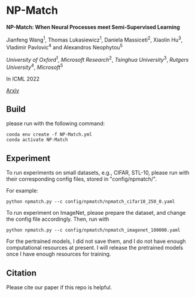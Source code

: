 # NP-Match

**NP-Match: When Neural Processes meet Semi-Supervised Learning**

Jianfeng Wang<sup>1</sup>, Thomas Lukasiewicz<sup>1</sup>, Daniela Massiceti<sup>2</sup>, Xiaolin Hu<sup>3</sup>, Vladimir Pavlovic<sup>4</sup> and Alexandros Neophytou<sup>5</sup>

*University of Oxford*<sup>1</sup>, *Microsoft Research*<sup>2</sup>, *Tsinghua University*<sup>3</sup>,  *Rutgers University*<sup>4</sup>, *Microsoft*<sup>5</sup>

In ICML 2022

[Arxiv](https://arxiv.org/abs/2207.01066)


Build
-----

please run with the following command:

```
conda env create -f NP-Match.yml
conda activate NP-Match
```

Experiment
-----
To run experiments on small datasets, e.g., CIFAR, STL-10, please run with their corresponding config files, stored in "config/npmatch/".

For example:

```
python npmatch.py --c config/npmatch/npmatch_cifar10_250_0.yaml
```

To run experiment on ImageNet, please prepare the dataset, and change the config file accordingly. Then, run with

```
python npmatch.py --c config/npmatch/npmatch_imagenet_100000.yaml
```

For the pertrained models, I did not save them, and I do not have enough computational resources at present. I will release the pretrained models once I have enough resources for training.

Citation
-----------------

Please cite our paper if this repo is helpful.
